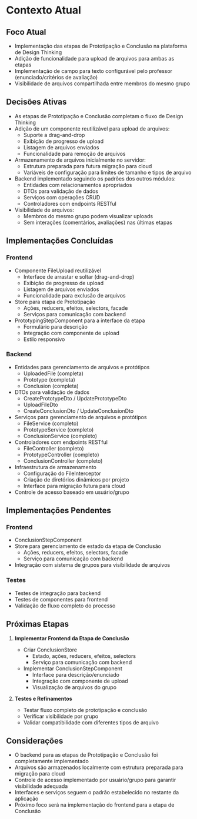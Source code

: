 # Contexto Atual

## Foco Atual

- Implementação das etapas de Prototipação e Conclusão na plataforma de Design Thinking
- Adição de funcionalidade para upload de arquivos para ambas as etapas
- Implementação de campo para texto configurável pelo professor (enunciado/critérios de avaliação)
- Visibilidade de arquivos compartilhada entre membros do mesmo grupo

## Decisões Ativas

- As etapas de Prototipação e Conclusão completam o fluxo de Design Thinking
- Adição de um componente reutilizável para upload de arquivos:
  - Suporte a drag-and-drop
  - Exibição de progresso de upload
  - Listagem de arquivos enviados
  - Funcionalidade para remoção de arquivos
- Armazenamento de arquivos inicialmente no servidor:
  - Estrutura preparada para futura migração para cloud
  - Variáveis de configuração para limites de tamanho e tipos de arquivo
- Backend implementado seguindo os padrões dos outros módulos:
  - Entidades com relacionamentos apropriados
  - DTOs para validação de dados
  - Serviços com operações CRUD
  - Controladores com endpoints RESTful
- Visibilidade de arquivos:
  - Membros do mesmo grupo podem visualizar uploads
  - Sem interações (comentários, avaliações) nas últimas etapas

## Implementações Concluídas

### Frontend

- Componente FileUpload reutilizável
  - Interface de arrastar e soltar (drag-and-drop)
  - Exibição de progresso de upload
  - Listagem de arquivos enviados
  - Funcionalidade para exclusão de arquivos
- Store para etapa de Prototipação
  - Ações, reducers, efeitos, selectors, facade
  - Serviços para comunicação com backend
- PrototypingStepComponent para a interface da etapa
  - Formulário para descrição
  - Integração com componente de upload
  - Estilo responsivo

### Backend

- Entidades para gerenciamento de arquivos e protótipos
  - UploadedFile (completa)
  - Prototype (completa)
  - Conclusion (completa)
- DTOs para validação de dados
  - CreatePrototypeDto / UpdatePrototypeDto
  - UploadFileDto
  - CreateConclusionDto / UpdateConclusionDto
- Serviços para gerenciamento de arquivos e protótipos
  - FileService (completo)
  - PrototypeService (completo)
  - ConclusionService (completo)
- Controladores com endpoints RESTful
  - FileController (completo)
  - PrototypeController (completo)
  - ConclusionController (completo)
- Infraestrutura de armazenamento
  - Configuração do FileInterceptor
  - Criação de diretórios dinâmicos por projeto
  - Interface para migração futura para cloud
- Controle de acesso baseado em usuário/grupo

## Implementações Pendentes

### Frontend

- ConclusionStepComponent
- Store para gerenciamento de estado da etapa de Conclusão
  - Ações, reducers, efeitos, selectors, facade
  - Serviço para comunicação com backend
- Integração com sistema de grupos para visibilidade de arquivos

### Testes

- Testes de integração para backend
- Testes de componentes para frontend
- Validação de fluxo completo do processo

## Próximas Etapas

1. **Implementar Frontend da Etapa de Conclusão**

   - Criar ConclusionStore
     - Estado, ações, reducers, efeitos, selectors
     - Serviço para comunicação com backend
   - Implementar ConclusionStepComponent
     - Interface para descrição/enunciado
     - Integração com componente de upload
     - Visualização de arquivos do grupo

2. **Testes e Refinamentos**
   - Testar fluxo completo de prototipação e conclusão
   - Verificar visibilidade por grupo
   - Validar compatibilidade com diferentes tipos de arquivo

## Considerações

- O backend para as etapas de Prototipação e Conclusão foi completamente implementado
- Arquivos são armazenados localmente com estrutura preparada para migração para cloud
- Controle de acesso implementado por usuário/grupo para garantir visibilidade adequada
- Interfaces e serviços seguem o padrão estabelecido no restante da aplicação
- Próximo foco será na implementação do frontend para a etapa de Conclusão
